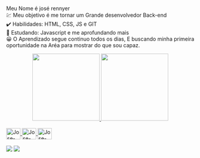 <br/>Meu Nome é josé rennyer<br/>
💹 Meu objetivo é me tornar um  Grande desenvolvedor Back-end<br/>
✔️ Habilidades: HTML, CSS, JS e GIT<br/>
📖 Estudando: Javascript e me aprofundando mais<br/>
😀 O Aprendizado segue continuo todos os dias, E buscando minha primeira oportunidade na Aréa para mostrar do que sou capaz.


<div align="center">
  <a href="https://github.com/rafaballerini">
  <img height="180em" src="https://github-readme-stats.vercel.app/api?username=jose-rennyer&show_icons=true&theme=cobalt&include_all_commits=true&count_private=true"/>
  <img height="180em" src="https://github-readme-stats.vercel.app/api/top-langs/?username=jose-rennyer&layout=compact&langs_count=7&theme=cobalt"/>
</div>
  
  <div style="display: inline_block"><br>
  <img align="center" alt="Jose-html" height="30" width="38" src="https://cdn.jsdelivr.net/gh/devicons/devicon/icons/html5/html5-original-wordmark.svg">
  <img align="center" alt="Jose-css" height="30" width="38" src="https://cdn.jsdelivr.net/gh/devicons/devicon/icons/css3/css3-original-wordmark.svg">
  <img align="center" alt="Jose-Js" height="30" width="38" src="https://cdn.jsdelivr.net/gh/devicons/devicon/icons/javascript/javascript-plain.svg">
</div>
  <br/>
  <div> 
  <a href = "mailto:joserennyer20@gmail.com"><img src="https://img.shields.io/badge/-Gmail-%23333?style=for-the-badge&logo=gmail&logoColor=white" target="_blank"></a>
  <a href="https://www.linkedin.com/in/jos%C3%A9-rennyer-813233231/" target="_blank"><img src="https://img.shields.io/badge/-LinkedIn-%230077B5?style=for-the-badge&logo=linkedin&logoColor=white" target="_blank"></a> 
</div>

